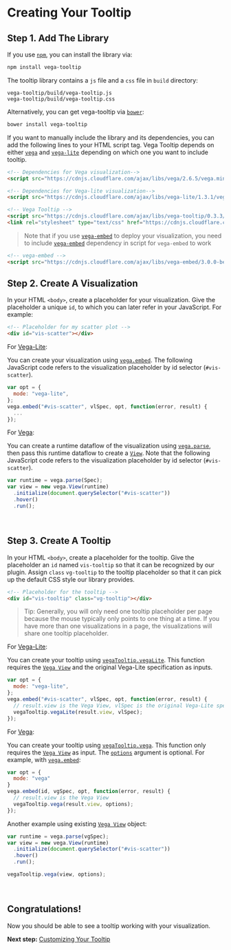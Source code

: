 # Creating Your Tooltip

## Step 1. Add The Library

If you use [`npm`](https://www.npmjs.com/), you can install the library via:

```bash
npm install vega-tooltip
```

The tooltip library contains a `js` file and a `css` file in `build` directory:

```
vega-tooltip/build/vega-tooltip.js
vega-tooltip/build/vega-tooltip.css
```

Alternatively, you can get vega-tooltip via [`bower`](https://bower.io/):
```bash
bower install vega-tooltip
```

If you want to manually include the library and its dependencies, you can add the following lines to your HTML script tag. Vega Tooltip depends on either [`vega`](https://vega.github.io/vega/) and [`vega-lite`](https://vega.github.io/vega-lite/) depending on which one you want to include tooltip.
<br>
```html
<!-- Dependencies for Vega visualization-->
<script src="https://cdnjs.cloudflare.com/ajax/libs/vega/2.6.5/vega.min.js"></script>

<!-- Dependencies for Vega-lite visualization-->
<script src="https://cdnjs.cloudflare.com/ajax/libs/vega-lite/1.3.1/vega-lite.min.js"></script>

<!-- Vega Tooltip -->
<script src="https://cdnjs.cloudflare.com/ajax/libs/vega-tooltip/0.3.3/vega-tooltip.min.js"></script>
<link rel="stylesheet" type="text/css" href="https://cdnjs.cloudflare.com/ajax/libs/vega-tooltip/0.3.3/vega-tooltip.min.css">
```
>Note that if you use [`vega-embed`](https://github.com/vega/vega-embed/) to deploy your visualization, you need to include [`vega-embed`](https://github.com/vega/vega-embed/) dependency in script for `vega-embed` to work

```html
<!-- vega-embed -->
<script src="https://cdnjs.cloudflare.com/ajax/libs/vega-embed/3.0.0-beta.14/vega-embed.min.js"></script>
```

## Step 2. Create A Visualization

In your HTML `<body>`, create a placeholder for your visualization. Give the placeholder a unique `id`, to which you can later refer in your JavaScript. For example:

```html
<!-- Placeholder for my scatter plot -->
<div id="vis-scatter"></div>
```

For [Vega-Lite](https://vega.github.io/vega-lite/):

You can create your visualization using [`vega.embed`](https://github.com/vega/vega/wiki/Embed-Vega-Web-Components). The following JavaScript code refers to the visualization placeholder by id selector (`#vis-scatter`). 

```js
var opt = {
  mode: "vega-lite",
};
vega.embed("#vis-scatter", vlSpec, opt, function(error, result) {
  ...
});
```

For [Vega](http://vega.github.io/vega/):

You can create a runtime dataflow of the visualization using [`vega.parse`](https://vega.github.io/vega/docs/api/parser/), then pass this runtime dataflow to create a [`View`](https://vega.github.io/vega/docs/api/view/). Note that the following JavaScript code refers to the visualization placeholder by id selector (`#vis-scatter`).

```js
var runtime = vega.parse(Spec);
var view = new vega.View(runtime)
  .initialize(document.querySelector("#vis-scatter"))
  .hover()
  .run();
```
<br>


## Step 3. Create A Tooltip

In your HTML `<body>`, create a placeholder for the tooltip. Give the placeholder an `id` named `vis-tooltip` so that it can be recognized by our plugin. Assign `class` `vg-tooltip` to the tooltip placeholder so that it can pick up the default CSS style our library provides.

```html
<!-- Placeholder for the tooltip -->
<div id="vis-tooltip" class="vg-tooltip"></div>
```

> Tip: Generally, you will only need one tooltip placeholder per page because the mouse typically only points to one thing at a time. If you have more than one visualizations in a page, the visualizations will share one tooltip placeholder.



For [Vega-Lite](https://vega.github.io/vega-lite/):

You can create your tooltip using [`vegaTooltip.vegaLite`](APIs.md#vltooltip). This function requires the [`Vega View`](https://vega.github.io/vega/docs/api/view/) and the original Vega-Lite specification as inputs.

```js
var opt = {
  mode: "vega-lite",
};
vega.embed("#vis-scatter", vlSpec, opt, function(error, result) {
  // result.view is the Vega View, vlSpec is the original Vega-Lite specification
  vegaTooltip.vegaLite(result.view, vlSpec);
});
```

For [Vega](http://vega.github.io/vega/):

You can create your tooltip using [`vegaTooltip.vega`](APIs.md#vgtooltip). This function only requires the [`Vega View`](https://vega.github.io/vega/docs/api/view/) as input. The [`options`](https://github.com/vega/vega-tooltip/blob/master/docs/customizing_your_tooltip.md) argument is optional. For example, with [`vega.embed`](https://github.com/vega/vega/wiki/Embed-Vega-Web-Components):

```js
var opt = {
  mode: "vega"
}
vega.embed(id, vgSpec, opt, function(error, result) {
  // result.view is the Vega View
  vegaTooltip.vega(result.view, options);
});
```

Another example using existing [`Vega View`](https://vega.github.io/vega/docs/api/view/) object:

```js
var runtime = vega.parse(vgSpec);
var view = new vega.View(runtime)
  .initialize(document.querySelector("#vis-scatter"))
  .hover()
  .run();

vegaTooltip.vega(view, options);
```
<br>


## Congratulations!

Now you should be able to see a tooltip working with your visualization.

__Next step:__ [Customizing Your Tooltip](customizing_your_tooltip.md)
